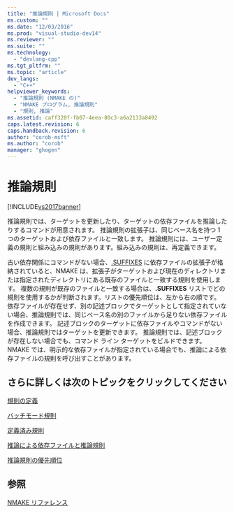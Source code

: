 ```yaml
---
title: "推論規則 | Microsoft Docs"
ms.custom: ""
ms.date: "12/03/2016"
ms.prod: "visual-studio-dev14"
ms.reviewer: ""
ms.suite: ""
ms.technology: 
  - "devlang-cpp"
ms.tgt_pltfrm: ""
ms.topic: "article"
dev_langs: 
  - "C++"
helpviewer_keywords: 
  - "推論規則 (NMAKE の)"
  - "NMAKE プログラム, 推論規則"
  - "規則, 推論"
ms.assetid: caff320f-fb07-4eea-80c3-a6a2133a8492
caps.latest.revision: 6
caps.handback.revision: 6
author: "corob-msft"
ms.author: "corob"
manager: "ghogen"
---
```

# 推論規則
[!INCLUDE[vs2017banner](../assembler/inline/includes/vs2017banner.md)]

推論規則では、ターゲットを更新したり、ターゲットの依存ファイルを推論したりするコマンドが用意されます。  推論規則の拡張子は、同じベース名を持つ 1 つのターゲットおよび依存ファイルと一致します。  推論規則には、ユーザー定義の規則と組み込みの規則があります。組み込みの規則は、再定義できます。  
  
 古い依存関係にコマンドがない場合、[.SUFFIXES](../build/dot-directives.md) に依存ファイルの拡張子が格納されていると、NMAKE は、拡張子がターゲットおよび現在のディレクトリまたは指定されたディレクトリにある既存のファイルと一致する規則を使用します。  複数の規則が既存のファイルと一致する場合は、**.SUFFIXES** リストでどの規則を使用するかが判断されます。リストの優先順位は、左から右の順です。  依存ファイルが存在せず、別の記述ブロックでターゲットとして指定されていない場合、推論規則では、同じベース名の別のファイルから足りない依存ファイルを作成できます。  記述ブロックのターゲットに依存ファイルやコマンドがない場合、推論規則ではターゲットを更新できます。  推論規則では、記述ブロックが存在しない場合でも、コマンド ライン ターゲットをビルドできます。  NMAKE では、明示的な依存ファイルが指定されている場合でも、推論による依存ファイルの規則を呼び出すことがあります。  
  
## さらに詳しくは次のトピックをクリックしてください  
 [規則の定義](../build/defining-a-rule.md)  
  
 [バッチモード規則](../Topic/Batch-Mode%20Rules.md)  
  
 [定義済み規則](../build/predefined-rules.md)  
  
 [推論による依存ファイルと推論規則](../build/inferred-dependents-and-rules.md)  
  
 [推論規則の優先順位](../build/precedence-in-inference-rules.md)  
  
## 参照  
 [NMAKE リファレンス](../build/nmake-reference.md)